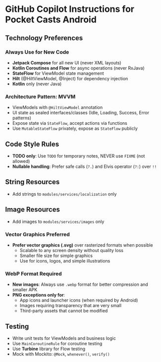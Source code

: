 # GitHub Copilot Instructions for Pocket Casts Android

## Technology Preferences

### Always Use for New Code
- **Jetpack Compose** for all new UI (never XML layouts)
- **Kotlin Coroutines and Flow** for async operations (never RxJava)
- **StateFlow** for ViewModel state management
- **Hilt** (@HiltViewModel, @Inject) for dependency injection
- **Kotlin** only (never Java)

### Architecture Pattern: MVVM
- ViewModels with `@HiltViewModel` annotation
- UI state as sealed interfaces/classes (Idle, Loading, Success, Error patterns)
- Expose state via `StateFlow`, accept actions via functions
- Use `MutableStateFlow` privately, expose as `StateFlow` publicly

## Code Style Rules

- **TODO only**: Use `TODO` for temporary notes, NEVER use `FIXME` (not allowed)
- **Nullable handling**: Prefer safe calls (`?.`) and Elvis operator (`?:`) over `!!`

## String Resources

- Add strings to `modules/services/localization` only

## Image Resources

- Add images to `modules/services/images` only

### Vector Graphics Preferred

- **Prefer vector graphics (.svg)** over rasterized formats when possible
  - Scalable to any screen density without quality loss
  - Smaller file size for simple graphics
  - Use for icons, logos, and simple illustrations

### WebP Format Required

- **New images**: Always use `.webp` format for better compression and smaller APK
- **PNG exceptions only for**:
  - App icons and launcher icons (when required by Android)
  - Images requiring transparency that are very small
  - Third-party assets that cannot be modified

## Testing

- Write unit tests for ViewModels and business logic
- Use `MainCoroutineRule` for coroutine testing
- Use **Turbine** library for Flow testing
- Mock with Mockito: `@Mock`, `whenever()`, `verify()`
